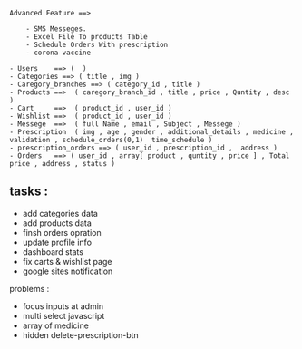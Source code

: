 


    Advanced Feature ==> 

        - SMS Messeges.
        - Excel File To products Table
        - Schedule Orders With prescription
        - corona vaccine

    - Users    ==> (  )
    - Categories ==> ( title , img )
    - Caregory_branches ==> ( category_id , title )
    - Products ==>  ( caregory_branch_id , title , price , Quntity , desc )
    - Cart     ==>  ( product_id , user_id )
    - Wishlist ==>  ( product_id , user_id )
    - Messege  ==>  ( full Name , email , Subject , Messege )
    - Prescription  ( img , age , gender , additional_details , medicine , validation , schedule_orders(0,1)  time_schedule )
    - prescription_orders ==> ( user_id , prescription_id ,  address )
    - Orders   ==> ( user_id , array[ product , quntity , price ] , Total price , address , status )






tasks : 
--------------
- add categories data
- add products data
- finsh orders opration
- update profile info
- dashboard stats
- fix carts & wishlist page
- google sites notification

















problems  :

- focus inputs at admin 
- multi select javascript
- array of medicine
- hidden delete-prescription-btn 
